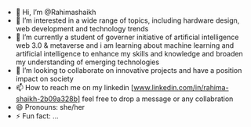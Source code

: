- 👋 Hi, I’m @Rahimashaikh
- 👀 I’m interested in a wide range of topics, including hardware design, web development and technology trends
- 🌱 I’m currently a student of governer initiative of artificial intelligence web 3.0 & metaverse and i am  learning about machine learning and artificial intelligence to enhance my skills and knowledge and broaden my understanding of emerging technologies
- 💞️ I’m looking to collaborate on innovative projects and have a position impact on society
- 📫 How to reach me on my linkedin [www.linkedin.com/in/rahima-shaikh-2b09a328b] feel free to drop a message or any collabration 
- 😄 Pronouns: she/her
- ⚡ Fun fact: ...

<!---
Rahimashaikh/config file is a ✨ special ✨ repository because its `README.md` (this file) appears on your GitHub profile.
You can click the Preview link to take a look at your changes.
---> 
